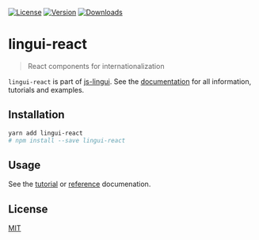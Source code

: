 [![License][Badge-License]][License]
[![Version][Badge-Version]][Package]
[![Downloads][Badge-Downloads]][Package]

# lingui-react 

> React components for internationalization

`lingui-react` is part of [js-lingui][jsLingui]. See the [documentation][Documentation] for all information, tutorials and examples.

## Installation

```bash
yarn add lingui-react
# npm install --save lingui-react
```

## Usage

See the [tutorial][Tutorial] or [reference][Reference] documenation.

## License

[MIT][License]

[License]: https://github.com/lingui/js-lingui/blob/master/LICENSE.md
[jsLingui]: https://github.com/lingui/js-lingui
[Documentation]: https://lingui.github.io/js-lingui/
[Tutorial]: https://lingui.github.io/js-lingui/tutorials/react.html
[Reference]: https://lingui.github.io/js-lingui/ref/react.html
[Package]: https://www.npmjs.com/package/lingui-react
[Badge-Downloads]: https://img.shields.io/npm/dw/lingui-react.svg
[Badge-Version]: https://img.shields.io/npm/v/lingui-react.svg 
[Badge-License]: https://img.shields.io/npm/l/lingui-react.svg
